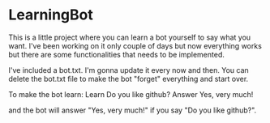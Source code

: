 # LearningBot
This is a little project where you can learn a bot yourself to say what you want.
I've been working on it only couple of days but now everything works but there are some functionalities that needs to be implemented.

I've included a bot.txt. I'm gonna update it every now and then.
You can delete the bot.txt file to make the bot "forget" everything and start over.

To make the bot learn:
Learn Do you like github? Answer Yes, very much!

and the bot will answer "Yes, very much!" if you say "Do you like github?".
